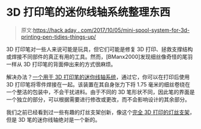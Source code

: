 # 3D 打印笔的迷你线轴系统整理东西

> 原文:[https://hack aday . com/2017/10/05/mini-spool-system-for-3d-printing-pen-tidies-things-up/](https://hackaday.com/2017/10/05/mini-spool-system-for-3d-printing-pen-tidies-things-up/)

3D 打印笔对一些人来说可能是玩具，但它们可能是修复 3D 打印、拯救支撑结构或焊接不同部件的真正有用的工具。然而，[BManx2000]发现细丝像奇怪的尾羽一样从 3D 打印笔的背面伸出来的方式很麻烦。

解决办法？[一个用于 3D 打印笔的迷你线轴系统](https://www.thingiverse.com/thing:2566192)，通过它，你可以在打印后使用 3D 打印笔将零件焊接在一起。该装置在其自身张力下将 1.75 毫米的细丝卷绕在一个整洁的包装中，不会干扰进料。由于不同的 3D 笔形状不同，因此笔的界面是一个独立的部分，可以根据需要进行修改或更改，而不会影响设计的其余部分。

我们之前已经看到过一些有趣的灯丝支架创新，像这个[完全 3D 打印的灯丝支架](https://hackaday.com/2014/12/29/ingenious-filament-spool-holder-keeps-your-3d-printer-printing/)，但是 3D 笔的迷你线轴绝对是一个新的。